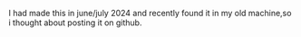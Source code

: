 I had made this in june/july 2024 and recently found it in my old machine,so i thought about posting it on github.
